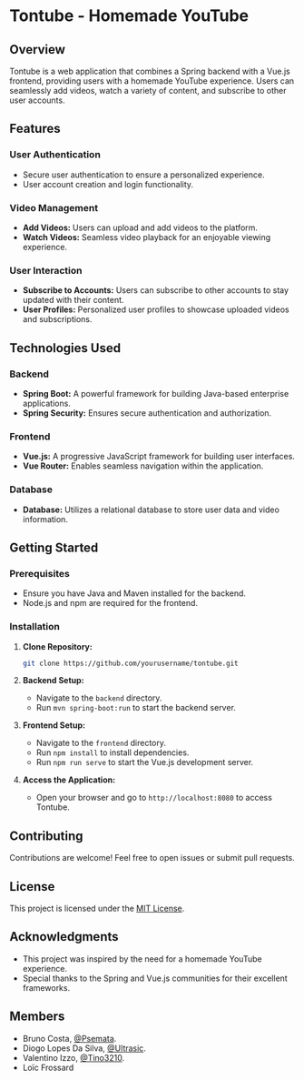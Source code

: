# Tontube - Homemade YouTube

## Overview
Tontube is a web application that combines a Spring backend with a Vue.js frontend, providing users with a homemade YouTube experience. Users can seamlessly add videos, watch a variety of content, and subscribe to other user accounts.

## Features

### User Authentication
- Secure user authentication to ensure a personalized experience.
- User account creation and login functionality.

### Video Management
- **Add Videos:** Users can upload and add videos to the platform.
- **Watch Videos:** Seamless video playback for an enjoyable viewing experience.

### User Interaction
- **Subscribe to Accounts:** Users can subscribe to other accounts to stay updated with their content.
- **User Profiles:** Personalized user profiles to showcase uploaded videos and subscriptions.

## Technologies Used

### Backend
- **Spring Boot:** A powerful framework for building Java-based enterprise applications.
- **Spring Security:** Ensures secure authentication and authorization.

### Frontend
- **Vue.js:** A progressive JavaScript framework for building user interfaces.
- **Vue Router:** Enables seamless navigation within the application.

### Database
- **Database:** Utilizes a relational database to store user data and video information.

## Getting Started

### Prerequisites
- Ensure you have Java and Maven installed for the backend.
- Node.js and npm are required for the frontend.

### Installation
1. **Clone Repository:**
   ```bash
   git clone https://github.com/yourusername/tontube.git
   ```

2. **Backend Setup:**
   - Navigate to the `backend` directory.
   - Run `mvn spring-boot:run` to start the backend server.

3. **Frontend Setup:**
   - Navigate to the `frontend` directory.
   - Run `npm install` to install dependencies.
   - Run `npm run serve` to start the Vue.js development server.

4. **Access the Application:**
   - Open your browser and go to `http://localhost:8080` to access Tontube.

## Contributing
Contributions are welcome! Feel free to open issues or submit pull requests.

## License
This project is licensed under the [MIT License](LICENSE).

## Acknowledgments
- This project was inspired by the need for a homemade YouTube experience.
- Special thanks to the Spring and Vue.js communities for their excellent frameworks.

## Members
* Bruno Costa, [@Psemata](https://github.com/Psemata).
* Diogo Lopes Da Silva, [@Ultrasic](https://github.com/Ultrasic).
* Valentino Izzo, [@Tino3210](https://github.com/Tino3210).
* Loïc Frossard
